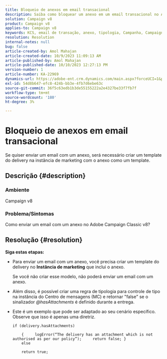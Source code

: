 ```yaml
---
title: Bloqueio de anexos em email transacional
description: Saiba como bloquear um anexo em um email transacional no Adobe Campaign Classic v8. Crie um template do delivery na instância de marketing.
solution: Campaign v8
product: Campaign v8
applies-to: Campaign v8
keywords: KCS, email de transação, anexo, tipologia, Campanha, Campaign Classic v8
resolution: Resolution
internal-notes: null
bug: false
article-created-by: Amol Mahajan
article-created-date: 10/9/2023 11:09:13 AM
article-published-by: Amol Mahajan
article-published-date: 10/10/2023 12:27:13 PM
version-number: 1
article-number: KA-22969
dynamics-url: https://adobe-ent.crm.dynamics.com/main.aspx?forceUCI=1&pagetype=entityrecord&etn=knowledgearticle&id=e0cb2043-9466-ee11-9ae7-6045bd0061cb
exl-id: 54d8b647-efc8-424b-bb3e-4fb7d6ebe63c
source-git-commit: 36f5c63edb1b3de55155222a2e4327be33f7fb7f
workflow-type: tm+mt
source-wordcount: '180'
ht-degree: 3%

---
```


# Bloqueio de anexos em email transacional


Se quiser enviar um email com um anexo, será necessário criar um template do delivery na instância de marketing com o anexo como um template.

## Descrição {#description}


### <b>Ambiente</b>

Campaign v8



### <b>Problema/Sintomas</b>

Como enviar um email com um anexo no Adobe Campaign Classic v8?


## Resolução {#resolution}

<b>Siga estas etapas:</b>
- Para enviar um email com um anexo, você precisa criar um template do delivery no <b>Instância de marketing</b> que inclui o anexo.

  Se você não criar esse modelo, não poderá enviar um email com um anexo.



- Além disso, é possível criar uma regra de tipologia para controle de tipo na instância do Centro de mensagens (MC) e retornar &quot;false&quot; se o sinalizador *@hasAttachments* é definido durante a entrega.
- Este é um exemplo que pode ser adaptado ao seu cenário específico. Observe que isso é apenas uma diretriz.




  ```
  if (delivery.hasAttachments)
  
      {     logError(“The delivery has an attachment which is not authorised as per our policy”);     return false; }
      else
  
      return true;
  ```
